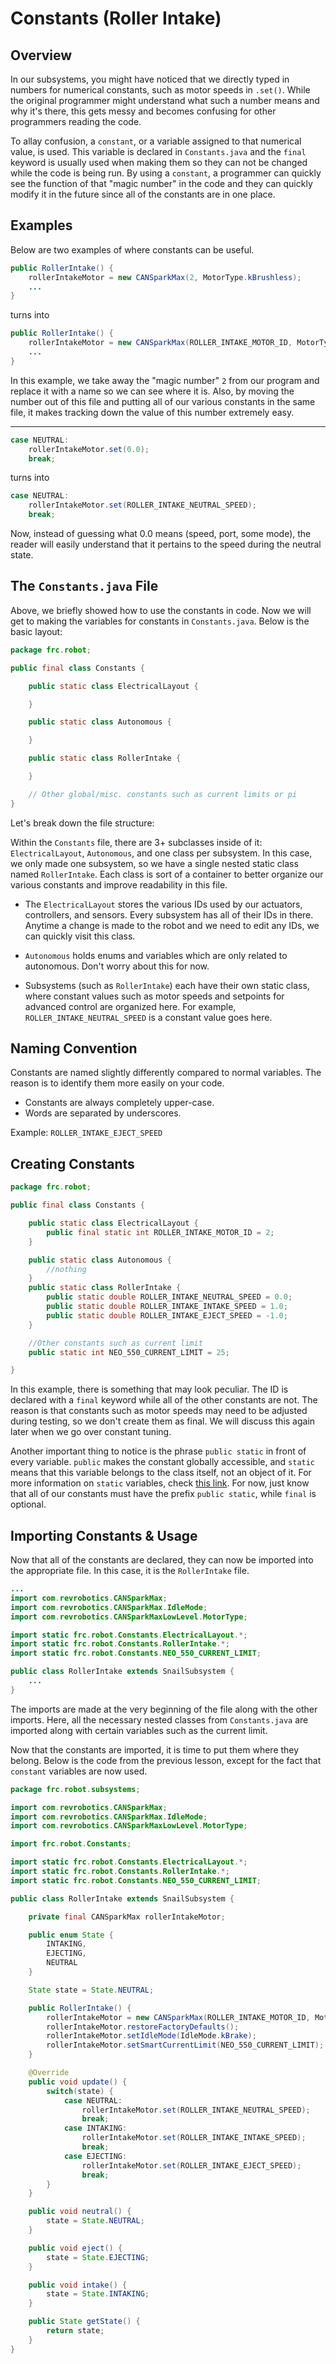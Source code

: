 # Constants (Roller Intake)

## Overview

In our subsystems, you might have noticed that we directly typed in numbers for numerical constants, such as motor speeds in `.set()`. While the original programmer might understand what such a number means and why it's there, this gets messy and becomes confusing for other programmers reading the code.

To allay confusion, a `constant`, or a variable assigned to that numerical value, is used. This variable is declared in `Constants.java` and the `final` keyword is usually used when making them so they can not be changed while the code is being run. By using a `constant`, a programmer can quickly see the function of that "magic number" in the code and they can quickly modify it in the future since all of the constants are in one place.

## Examples

Below are two examples of where constants can be useful.

```java
public RollerIntake() {
    rollerIntakeMotor = new CANSparkMax(2, MotorType.kBrushless);
    ...
}
```

turns into

```java
public RollerIntake() {
    rollerIntakeMotor = new CANSparkMax(ROLLER_INTAKE_MOTOR_ID, MotorType.kBrushless);
    ...
}
```

In this example, we take away the "magic number" `2` from our program and replace it with a name so we can see where it is. Also, by moving the number out of this file and putting all of our various constants in the same file, it makes tracking down the value of this number extremely easy.

---

```java
case NEUTRAL:
    rollerIntakeMotor.set(0.0);
    break;
```

turns into

```java
case NEUTRAL:
    rollerIntakeMotor.set(ROLLER_INTAKE_NEUTRAL_SPEED);
    break;
```

Now, instead of guessing what 0.0 means (speed, port, some mode), the reader will easily understand that it pertains to the speed during the neutral state.

## The `Constants.java` File

Above, we briefly showed how to use the constants in code. Now we will get to making the variables for constants in `Constants.java`. Below is the basic layout:

```java
package frc.robot;

public final class Constants {

    public static class ElectricalLayout {

    }

    public static class Autonomous {

    }

    public static class RollerIntake {

    }

    // Other global/misc. constants such as current limits or pi
}


```

Let's break down the file structure:

Within the `Constants` file, there are 3+ subclasses inside of it: `ElectricalLayout`, `Autonomous`, and one class per subsystem. In this case, we only made one subsystem, so we have a single nested static class named `RollerIntake`. Each class is sort of a container to better organize our various constants and improve readability in this file.

- The `ElectricalLayout` stores the various IDs used by our actuators, controllers, and sensors. Every subsystem has all of their IDs in there. Anytime a change is made to the robot and we need to edit any IDs, we can quickly visit this class.

- `Autonomous` holds enums and variables which are only related to autonomous. Don't worry about this for now.

- Subsystems (such as `RollerIntake`) each have their own static class, where constant values such as motor speeds and setpoints for advanced control are organized here. For example, `ROLLER_INTAKE_NEUTRAL_SPEED` is a constant value goes here.

## Naming Convention

Constants are named slightly differently compared to normal variables. The reason is to identify them more easily on your code.

- Constants are always completely upper-case.
- Words are separated by underscores.

Example: `ROLLER_INTAKE_EJECT_SPEED`

## Creating Constants

```java
package frc.robot;

public final class Constants {

    public static class ElectricalLayout {
        public final static int ROLLER_INTAKE_MOTOR_ID = 2;
    }

    public static class Autonomous {
        //nothing
    }
    public static class RollerIntake {
        public static double ROLLER_INTAKE_NEUTRAL_SPEED = 0.0;
        public static double ROLLER_INTAKE_INTAKE_SPEED = 1.0;
        public static double ROLLER_INTAKE_EJECT_SPEED = -1.0;
    }

    //Other constants such as current limit
    public static int NEO_550_CURRENT_LIMIT = 25;

}
```

In this example, there is something that may look peculiar. The ID is declared with a `final` keyword while all of the other constants are not. The reason is that constants such as motor speeds may need to be adjusted during testing, so we don't create them as final. We will discuss this again later when we go over constant tuning.

Another important thing to notice is the phrase `public static` in front of every variable. `public` makes the constant globally accessible, and `static` means that this variable belongs to the class itself, not an object of it. For more information on `static` variables, check [this link](https://beginnersbook.com/2013/04/java-static-class-block-methods-variables/). For now, just know that all of our constants must have the prefix `public static`, while `final` is optional.

## Importing Constants & Usage

Now that all of the constants are declared, they can now be imported into the appropriate file. In this case, it is the `RollerIntake` file.

```java
...
import com.revrobotics.CANSparkMax;
import com.revrobotics.CANSparkMax.IdleMode;
import com.revrobotics.CANSparkMaxLowLevel.MotorType;

import static frc.robot.Constants.ElectricalLayout.*;
import static frc.robot.Constants.RollerIntake.*;
import static frc.robot.Constants.NEO_550_CURRENT_LIMIT;

public class RollerIntake extends SnailSubsystem {
    ...
}
```

The imports are made at the very beginning of the file along with the other imports. Here, all the necessary nested classes from `Constants.java` are imported along with certain variables such as the current limit.

Now that the constants are imported, it is time to put them where they belong. Below is the code from the previous lesson, except for the fact that `constant` variables are now used.

```java
package frc.robot.subsystems;

import com.revrobotics.CANSparkMax;
import com.revrobotics.CANSparkMax.IdleMode;
import com.revrobotics.CANSparkMaxLowLevel.MotorType;

import frc.robot.Constants;

import static frc.robot.Constants.ElectricalLayout.*;
import static frc.robot.Constants.RollerIntake.*;
import static frc.robot.Constants.NEO_550_CURRENT_LIMIT;

public class RollerIntake extends SnailSubsystem {

    private final CANSparkMax rollerIntakeMotor;

    public enum State {
        INTAKING,
        EJECTING,
        NEUTRAL
    }

    State state = State.NEUTRAL;

    public RollerIntake() {
        rollerIntakeMotor = new CANSparkMax(ROLLER_INTAKE_MOTOR_ID, MotorType.kBrushless);
        rollerIntakeMotor.restoreFactoryDefaults();
        rollerIntakeMotor.setIdleMode(IdleMode.kBrake);
        rollerIntakeMotor.setSmartCurrentLimit(NEO_550_CURRENT_LIMIT);
    }

    @Override
    public void update() {
        switch(state) {
            case NEUTRAL:
                rollerIntakeMotor.set(ROLLER_INTAKE_NEUTRAL_SPEED);
                break;
            case INTAKING:
                rollerIntakeMotor.set(ROLLER_INTAKE_INTAKE_SPEED);
                break;
            case EJECTING:
                rollerIntakeMotor.set(ROLLER_INTAKE_EJECT_SPEED);
                break;
        }
    }

    public void neutral() {
        state = State.NEUTRAL;
    }

    public void eject() {
        state = State.EJECTING;
    }

    public void intake() {
        state = State.INTAKING;
    }

    public State getState() {
        return state;
    }
}
```

